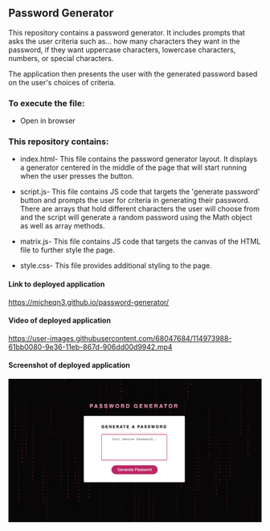 ## Password Generator

This repository contains a password generator. It includes prompts that asks the user criteria such as...
how many characters they want in the password, if they want uppercase characters, lowercase characters, numbers,
or special characters. 

The application then presents the user with the generated password based on the user's choices of criteria. 

### To execute the file: 
- Open in browser

### This repository contains: 

  - index.html- This file contains the password generator layout. It displays a generator centered in the middle of the page that will
  start running when the user presses the button.

  - script.js- This file contains JS code that targets the 'generate password' button and prompts the user for criteria in generating their 
  password. There are arrays that hold different characters the user will choose from and the script will generate a random password using the Math object as well
  as array methods.
  
  - matrix.js- This file contains JS code that targets the canvas of the HTML file to further style the page.

  - style.css- This file provides additional styling to the page.
  

#### Link to deployed application

https://micheqn3.github.io/password-generator/

#### Video of deployed application 

https://user-images.githubusercontent.com/68047684/114973988-61bb0080-9e36-11eb-867d-906dd00d9942.mp4

#### Screenshot of deployed application 

![Screenshot](/Assets/pwd-generator-screenshot.png)
